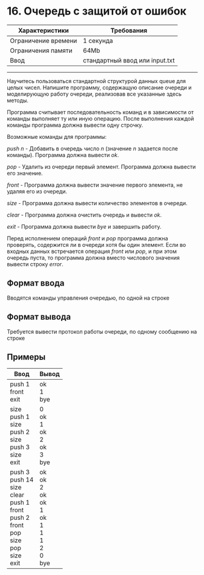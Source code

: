 # 16. Очередь с защитой от ошибок

|Характеристики|Требования|
|---|---|
|Ограничение времени|1 секунда|
|Ограничения памяти|64Mb|
|Ввод|стандартный ввод или input.txt|
---
Научитесь пользоваться стандартной структурой данных queue для целых чисел. Напишите программу, содержащую описание очереди и моделирующую работу очереди, реализовав все указанные здесь методы.

Программа считывает последовательность команд и в зависимости от команды выполняет ту или иную операцию. После выполнения каждой команды программа должна вывести одну строчку.

Возможные команды для программы:

*push n* - Добавить в очередь число *n* (значение *n* задается после команды). Программа должна вывести *ok*.

*pop* - Удалить из очереди первый элемент. Программа должна вывести его значение.

*front* - Программа должна вывести значение первого элемента, не удаляя его из очереди.

*size* - Программа должна вывести количество элементов в очереди.

*clear* - Программа должна очистить очередь и вывести *ok*.

*exit* - Программа должна вывести *bye* и завершить работу.

Перед исполнением операций *front* и *pop* программа должна проверять, содержится ли в очереди хотя бы один элемент. Если во входных данных встречается операция *front* или *pop*, и при этом очередь пуста, то программа должна вместо числового значения вывести строку *error*.

## Формат ввода

Вводятся команды управления очередью, по одной на строке

## Формат вывода

Требуется вывести протокол работы очереди, по одному сообщению на строке

## Примеры

|Ввод|Вывод|
|---|---|
|push 1<br>front<br>exit|ok<br>1<br>bye|
|size<br>push 1<br>size<br>push 2<br>size<br>push 3<br>size<br>exit|0<br>ok<br>1<br>ok<br>2<br>ok<br>3<br>bye|
|push 3<br>push 14<br>size<br>clear<br>push 1<br>front<br>push 2<br>front<br>pop<br>size<br>pop<br>size<br>exit|ok<br>ok<br>2<br>ok<br>ok<br>1<br>ok<br>1<br>1<br>1<br>2<br>0<br>bye|
